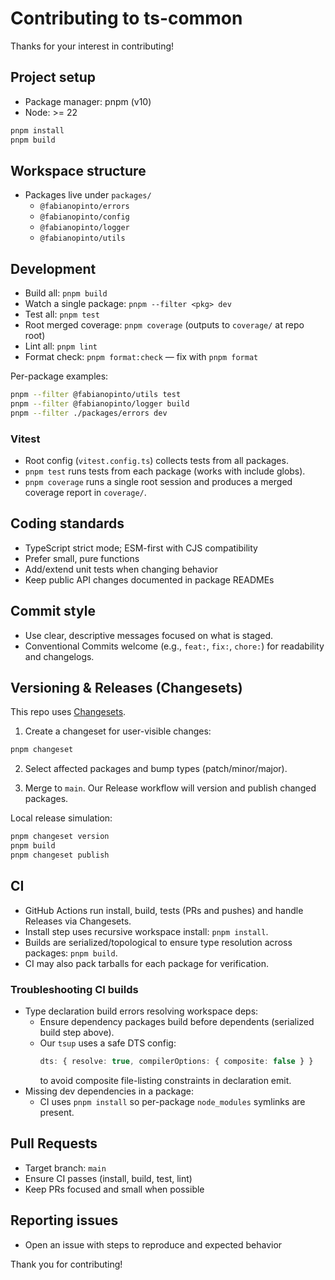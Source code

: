 # Contributing to ts-common

Thanks for your interest in contributing!

## Project setup

- Package manager: pnpm (v10)
- Node: >= 22

```bash
pnpm install
pnpm build
```

## Workspace structure

- Packages live under `packages/`
  - `@fabianopinto/errors`
  - `@fabianopinto/config`
  - `@fabianopinto/logger`
  - `@fabianopinto/utils`

## Development

- Build all: `pnpm build`
- Watch a single package: `pnpm --filter <pkg> dev`
- Test all: `pnpm test`
- Root merged coverage: `pnpm coverage` (outputs to `coverage/` at repo root)
- Lint all: `pnpm lint`
- Format check: `pnpm format:check` — fix with `pnpm format`

Per-package examples:

```bash
pnpm --filter @fabianopinto/utils test
pnpm --filter @fabianopinto/logger build
pnpm --filter ./packages/errors dev
```

### Vitest

- Root config (`vitest.config.ts`) collects tests from all packages.
- `pnpm test` runs tests from each package (works with include globs).
- `pnpm coverage` runs a single root session and produces a merged coverage report in `coverage/`.

## Coding standards

- TypeScript strict mode; ESM-first with CJS compatibility
- Prefer small, pure functions
- Add/extend unit tests when changing behavior
- Keep public API changes documented in package READMEs

## Commit style

- Use clear, descriptive messages focused on what is staged.
- Conventional Commits welcome (e.g., `feat:`, `fix:`, `chore:`) for readability and changelogs.

## Versioning & Releases (Changesets)

This repo uses [Changesets](https://github.com/changesets/changesets).

1. Create a changeset for user-visible changes:

```bash
pnpm changeset
```

2. Select affected packages and bump types (patch/minor/major).

3. Merge to `main`. Our Release workflow will version and publish changed packages.

Local release simulation:

```bash
pnpm changeset version
pnpm build
pnpm changeset publish
```

## CI

- GitHub Actions run install, build, tests (PRs and pushes) and handle Releases via Changesets.
- Install step uses recursive workspace install: `pnpm install`.
- Builds are serialized/topological to ensure type resolution across packages: `pnpm build`.
- CI may also pack tarballs for each package for verification.

### Troubleshooting CI builds

- Type declaration build errors resolving workspace deps:
  - Ensure dependency packages build before dependents (serialized build step above).
  - Our `tsup` uses a safe DTS config:
    ```ts
    dts: { resolve: true, compilerOptions: { composite: false } }
    ```
    to avoid composite file-listing constraints in declaration emit.
- Missing dev dependencies in a package:
  - CI uses `pnpm install` so per-package `node_modules` symlinks are present.

## Pull Requests

- Target branch: `main`
- Ensure CI passes (install, build, test, lint)
- Keep PRs focused and small when possible

## Reporting issues

- Open an issue with steps to reproduce and expected behavior

Thank you for contributing!
